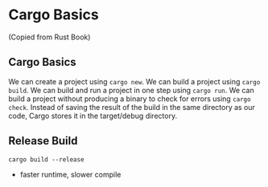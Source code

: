 # Cargo Basics

(Copied from Rust Book)

## Cargo Basics

We can create a project using `cargo new`.
We can build a project using `cargo build`.
We can build and run a project in one step using `cargo run`.
We can build a project without producing a binary to check for errors using `cargo check`.
Instead of saving the result of the build in the same directory as our code, Cargo stores it in the target/debug directory.

## Release Build

`cargo build --release`
- faster runtime, slower compile


